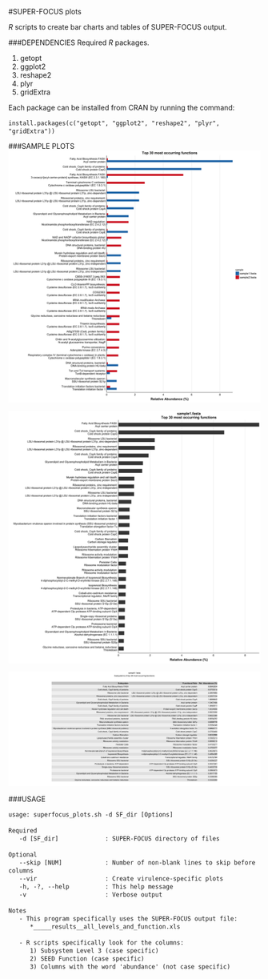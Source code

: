 #SUPER-FOCUS plots

_R_ scripts to create bar charts and tables of SUPER-FOCUS output.

###DEPENDENCIES
Required _R_ packages.

1. getopt
2. ggplot2
3. reshape2
4. plyr
5. gridExtra

Each package can be installed from CRAN by running the command:
```
install.packages(c("getopt", "ggplot2", "reshape2", "plyr", "gridExtra"))
```

###SAMPLE PLOTS
![alldata](https://github.com/Adrian-Cantu/cf_pipeline/blob/master/scripts/superfocus/sample/all_top_functions.png "All Top Functions")

![samplebar](https://github.com/Adrian-Cantu/cf_pipeline/blob/master/scripts/superfocus/sample/sample1.fasta_top_functions.png "Sample Top Functions Barchart")

![sampletab](https://github.com/Adrian-Cantu/cf_pipeline/blob/master/scripts/superfocus/sample/sample1.fasta_top_functions_table.png "Sample Top Functions Table")

###USAGE
```
usage: superfocus_plots.sh -d SF_dir [Options]

Required
   -d [SF_dir]             : SUPER-FOCUS directory of files

Optional
   --skip [NUM]            : Number of non-blank lines to skip before columns
   --vir                   : Create virulence-specific plots
   -h, -?, --help          : This help message
   -v                      : Verbose output

Notes
   - This program specifically uses the SUPER-FOCUS output file:
      *_____results__all_levels_and_function.xls

   - R scripts specifically look for the columns:
      1) Subsystem Level 3 (case specific)
      2) SEED Function (case specific)
      3) Columns with the word 'abundance' (not case specific)
```
